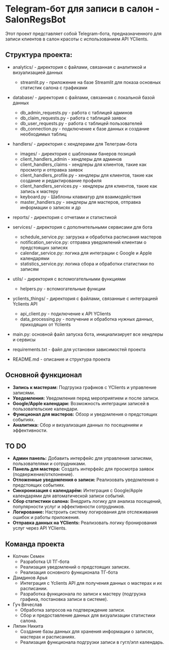 # Telegram-бот для записи в салон - SalonRegsBot
Этот проект представляет собой Telegram-бота, предназначенного для записи клиентов в салон красоты с использованием API YClients. 

## Структура проекта:

- analytics/ - директория с файлами, связанная с аналитикой и визуализацией данных
  - streamlit.py - приложение на базе Streamlit для показа основных статистик салона с графиками

- database/ - директория с файлами, связанная с локальной базой данных
  - db_admin_requests.py - работа с таблицей админов
  - db_claim_requests.py - работа с таблицей заявок
  - db_user_requests.py - работа с таблицей пользователей
  - db_connection.py - подключение к базе данных и создание необходимых таблиц

- handlers/ - директория с хендлерами для Телеграм-бота
  - images/ - директория с шаблонами банеров позиций
  - client_handlers_admin - хендлеры для админов
  - client_handlers_claims - хендлеры для клиентов, такие как просмотр и отправка заявок
  - client_handlers_profile.py - хендлеры для клиентов, такие как создание и редактирование профиля
  - client_handlers_services.py - хендлеры для клиентов, такие как запись к мастеру
  - keyboard.py - Шаблоны клавиатур для взаимодействия
  - master_handlers.py - хендлеры для мастеров, отправка информации о записях и др

- reports/ - директория с отчетами и статистикой

- services/ - директория с дополнительными сервисами для бота
  - schedule_service.py: загрузка и обработка расписания мастеров
  - notification_service.py: отправка уведомлений клиентам о предстоящих записях
  - calendar_service.py: логика для интеграции с Google и Apple календарями
  - statistics_service.py: логика сбора и обработки статистики по записям

- utils/ - директория с вспомогательными функциями
  - helpers.py - вспомогательные функции 

- yclients_things/ - директория с файлами, связанные с интеграцией Yclients API
  - api_client.py - подключение к API YClients
  - data_processing.py - получение и обработка нужных данных, приходящих от Yclients

- main.py: основной файл запуска бота, инициализирует все хендлеры и сервисы
- requirements.txt - файл для установки зависимостей проекта
- README.md - описание и структура проекта

## Основной функционал

- **Запись к мастерам:** Подгрузка графиков c YClients и управление записями.
- **Уведомления:** Уведомления перед мероприятием и после записи.
- **Google/Apple календари:** Возможность интеграции записей в пользовательские календари.
- **Функционал для мастеров:** Обзор и уведомления о предстоящих событиях.
- **Аналитика:** Сбор и визуализация данных по посещениям и эффективности.

## TO DO

- **Админ панель:** Добавить интерфейс для управления записями, пользователями и сотрудниками.
- **Панель для мастера:** Создать интерфейс для просмотра заявок (подвержение/отклонение).
- **Отложенные уведомления о записи:** Реализовать уведомления о предстоящих событиях.
- **Синхронизация с календарём:** Интеграция с Google/Apple календарями для автоматической записи событий.
- **Сбор статистики салона:** Внедрить логику для анализа посещений, популярности услуг и эффективности сотрудников.
- **Логирование:** Настроить систему логирования для отслеживания ошибок и работы приложения.
- **Отправка данных на YClients:** Реализовать логику бронирования услуг через API YClients.

## Команда проекта

- Колчин Семен
  - Разработка UI ТГ-бота
  - Реализация уведомлений о предстоящих записях.
  - Реализация основного функционала ТГ-бота
- Дамдинов Арья
  - Интеграция с Yclients API для получения данных о мастерах и их расписании.
  - Разработка функционала по записи к мастеру (подгрузка графика, постановка записи в системе).
- Гуч Вячеслав
  - Обработка запросов на подтверждение записи.
  - Сбор и предоставление данных для визуализации статистики салона.
- Ляпин Никита
  - Создание базы данных для хранения информации о записях, мастерах и расписаниях.
  - Реализация функционала подгрузки записи в гугл/эпл календарь.
